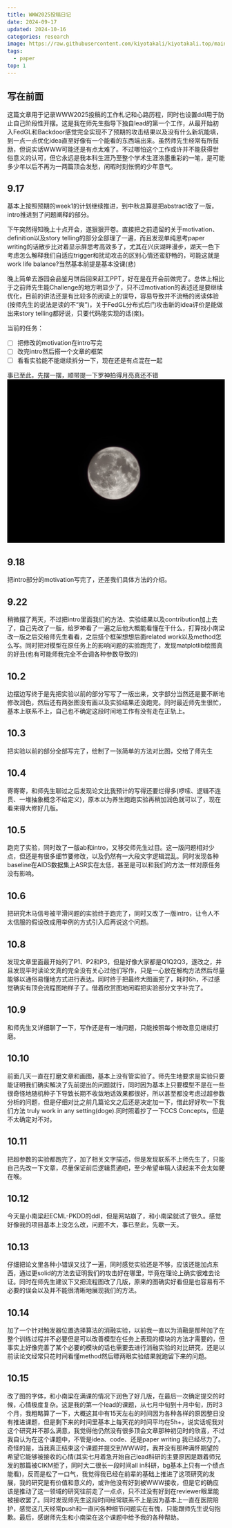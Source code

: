 ```yaml
---
title: WWW2025投稿日记
date: 2024-09-17
updated: 2024-10-16
categories: research
image: https://raw.githubusercontent.com/kiyotakali/kiyotakali.top/main/pic_back/cateng0.webp
tags:
  - paper
top: 1
---
```


## 写在前面
这篇文章用于记录WWW2025投稿的工作札记和心路历程，同时也设置ddl用于防止自己阶段性开摆。这是我在师先生指导下独自lead的第一个工作，从最开始初入FedGL和Backdoor感觉完全实现不了预期的攻击结果以及没有什么新坑能填，到一点一点优化idea直至好像有一个能看的东西端出来。虽然师先生经常有所鼓励，但说实话WWW可能还是有点太难了。不过哪怕这个工作或许并不能获得世俗意义的认可，但它永远是我本科生涯乃至整个学术生涯浓墨重彩的一笔，是可能多少年以后不再为一两篇顶会发愁，闲暇时刻怅惘的少年意气。

## 9.17
基本上按照预期的week1的计划继续推进，到中秋总算是把abstract改了一版，intro推进到了问题阐释的部分。

下午突然得知晚上十点开会，遂狠狠开卷。直接把之前遗留的关于motivation、definition以及story telling的部分全部理了一遍，而且发现单纯思考paper writing的话散步比对着显示屏思考高效多了，尤其在兴庆湖畔漫步，湖天一色下考虑怎么解释我们自适应trigger和扰动攻击的区别心情还蛮舒畅的，可能这就是work life balance?当然基本前提是基本没课(悲)

晚上简单去游园会品鉴月饼后回来赶工PPT，好在是在开会前做完了。总体上相比于之前师先生能Challenge的地方明显少了，只不过motivation的表述还是要继续优化，目前的讲法还是有比较多的阅读上的误导，容易导致并不流畅的阅读体验(按师先生的说法是读的不“爽”)，关于FedGL分布式后门攻击新的idea评价是能做出来story telling都好说，只要代码能实现的话(楽)。

当前的任务：
- [ ] 把修改的motivation在intro写完
- [ ] 改完intro然后搭一个文章的框架
- [ ] 看看实验能不能继续拆分一下，现在还是有点混在一起

事已至此，先摆一摆，顺带提一下罗神拍得月亮真还不错
![moon.jpg](./moon.jpg)

## 9.18
把intro部分的motivation写完了，还差我们具体方法的介绍。

## 9.22
稍微摆了两天，不过把intro里面我们的方法、实验结果以及contribution加上去了，自己先改了一版，给罗神看了一遍之后他大概能看懂在干什么，打算找小南梁改一版之后交给师先生看看，之后搭个框架想想后面related work以及method怎么写。同时把对模型在原任务上的影响问题的实验跑完了，发现matplotlib绘图真的好丑(也有可能师我完全不会调各种参数导致的)

## 10.2
边摆边写终于是先把实验以前的部分写写了一版出来，文字部分当然还是要不断地修改润色，然后还有两张图没有画以及实验结果还没跑完。同时最近师先生很忙，基本上联系不上，自己也不确定这段时间地工作有没有走在正轨上。

## 10.3
把实验以前的部分全部写完了，绘制了一张简单的方法对比图，交给了师先生

## 10.4
寄寄寄，和师先生聊过之后发现论文比我预计的写得还要烂得多(啰嗦、逻辑不连贯、一堆抽象概念不给定义)，原本以为养生跑跑实验再稍加润色就可以了，现在看来得大修好几版。

## 10.5
跑完了实验，同时改了一版ab和intro，又移交师先生过目。这一版问题相对少点，但还是有很多细节要修改，以及仍然有一大段文字逻辑混乱。同时发现各种baseline在AIDS数据集上ASR实在太低，甚至是可以和我们的方法一样对原任务没有影响。

## 10.6
把研究木马信号被平滑问题的实验终于跑完了，同时又改了一版intro，让令人不太信服的假设改成用举例的方式引入后再说这个问题。

## 10.8
发现文章里面最开始列了P1、P2和P3，但是好像大家都是Q1Q2Q3，遂改之，并且发现平时读论文真的完全没有关心过他们写作，只是一心放在解构方法然后尽量能够以通俗易懂地方式进行表达。同时终于把最终大图画完了，耗时6h，不过感觉确实有顶会流程图地样子了。借着欣赏图地闲暇把实验部分文字补完了。

## 10.9
和师先生又详细聊了一下，写作还是有一堆问题，只能按照每个修改意见继续打磨。

## 10.10
前面几天一直在打磨文章和画图，基本上没有管实验了。师先生地要求是实验只要能证明我们确实解决了先前提出的问题就行，同时因为基本上只要模型不是在一些很奇怪地随机种子下导致长期不收敛地话效果都很好，所以甚至都没考虑过超参数分析的问题，但是仔细对比之前几篇论文之后还是决定加一下，借此好好吹一下我们方法 truly work in any setting(doge).同时照着抄了一下CCS Concepts，但是不太确定对不对。

## 10.11
把超参数的实验都跑完了，加了相关文字描述，但是发现联系不上师先生了，只能自己先改一下文章，尽量保证前后逻辑贯通吧，至少希望审稿人读起来不会太如鲠在喉。

## 10.12
今天是小南梁赶ECML-PKDD的ddl，但是网站崩了，和小南梁就试了很久。感觉好像我的项目基本上没怎么改，问题不大，事已至此，先歇一天。

## 10.13
仔细把论文里各种小错误又找了一遍，同时感觉实验还是不够，应该还能加点东西，通过更solid的方法去证明我们的攻击好在哪里，毕竟在理论上确实很难去论证。同时在师先生建议下又把流程图改了几版，原来的图确实好看但是也容易有不必要的误会以及并不能很清晰地展现我们的方法。

## 10.14
加了一个针对触发器位置选择算法的消融实验，以前我一直以为消融是那种加了在整个训练过程并不必要但是可以改善模型在任务上表现的模块的方法才需要的，但事实上好像完善了某个必要的模块的话也需要去进行消融实验的对比研究，还是以前读论文经常只花时间看懂method然后瞟两眼实验结果就跑留下来的问题。

## 10.15
改了图的字体，和小南梁在满课的情况下润色了好几版，在最后一次确定提交的时候，心情极度复杂。这是我的第一个lead的课题，从七月中旬到十月中旬，历时3个月，我粗略算了一下，大概这其中有15天左右的时间因为各种各样的原因整日没有推进课题，但是剩下来的时间里基本上每天花的时间平均在5h+，说实话呢我对这个研究并不那么满意，我觉得他仍然没有很多顶会文章那种初见时的欣喜，不过我自认为在这个课题中，不管是idea、code、还是paper writing 我已经尽力了。奇怪的是，当我真正结束这个课题并提交到WWW时，我并没有那种满怀期望的希望它能够被接收的心情(其实七月着急开始自己lead科研的主要原因是跟着师兄发的那篇被CIKM拒了，同时大二很长一段时间all in科研，bg基本上只有一个绩点能看)，反而是松了一口气，我觉得我已经在前辈的基础上推进了这项研究的发展，我的研究是有价值和意义的，或许他没有好到被WWW接收，但是它的确应该是推动了这一领域的研究往前走了一点点，只不过没有好到在reviewer眼里能被接收罢了。同时发现师先生这段时间经常联系不上是因为基本上一直在医院陪护，感觉这几天经常push和一直问各种细节问题实在有愧，只能跟师先生说句抱歉。最后，感谢师先生和小南梁在这个课题中给予我的各种帮助。